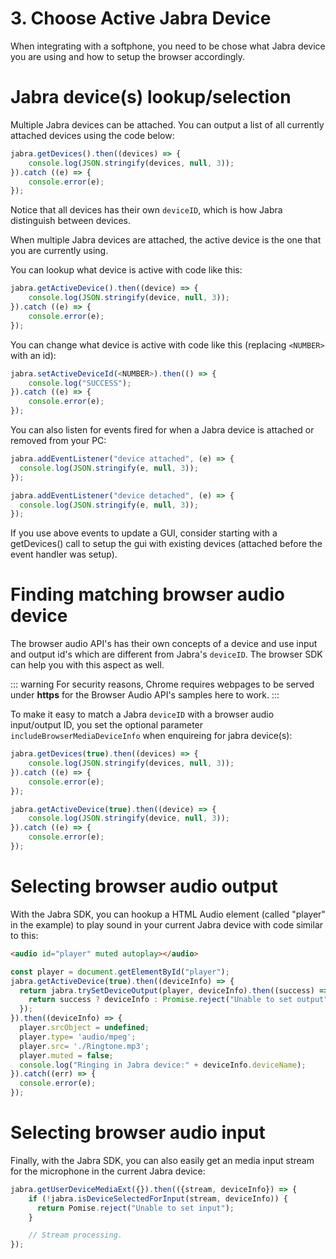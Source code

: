 # 3. Choose Active Jabra Device

<Jabra-Pristine v-bind:init="false"/>

When integrating with a softphone, you need to be chose what Jabra device you are using and how to setup the browser accordingly.

# Jabra device(s) lookup/selection
Multiple Jabra devices can be attached. You can output a list of all
currently attached devices using the code below:

```js
jabra.getDevices().then((devices) => {
    console.log(JSON.stringify(devices, null, 3));
}).catch ((e) => {
    console.error(e);
});
```
<Jabra-GetDevices v-bind:includeBrowserMediaDeviceInfo="false">
</Jabra-GetDevices>

Notice that all devices has their own ```deviceID```, which is how Jabra distinguish between devices.

When multiple Jabra devices are attached, the active
device is the one that you are currently using.

You can lookup what device is active with code like this:
```js
jabra.getActiveDevice().then((device) => {
    console.log(JSON.stringify(device, null, 3));
}).catch ((e) => {
    console.error(e);
});
```
<Jabra-GetActiveDevice v-bind:includeBrowserMediaDeviceInfo="false">
</Jabra-GetActiveDevice>

You can change what device is active with code like this (replacing ```<NUMBER>``` with an id):
```js
jabra.setActiveDeviceId(<NUMBER>).then(() => {
    console.log("SUCCESS");
}).catch ((e) => {
    console.error(e);
});
```
<Jabra-SetActiveDevice successMsg="SUCCESS">
</Jabra-SetActiveDevice>

You can also listen for events fired for when a Jabra device 
is attached or removed from your PC:

```js
jabra.addEventListener("device attached", (e) => {
  console.log(JSON.stringify(e, null, 3));
});

jabra.addEventListener("device detached", (e) => {
  console.log(JSON.stringify(e, null, 3));
});
```

<Jabra-DeviceEvents v-bind:nameSpec="['device attached', 'device detached']">
</Jabra-DeviceEvents>

If you use above events to update a GUI, consider starting with a getDevices() call to setup the gui with existing devices (attached before the event handler was setup).

# Finding matching browser audio device

The browser audio API's has their own concepts of a device and use input and output id's which are different from Jabra's ```deviceID```. The browser SDK can help you with this aspect as well.

::: warning
For security reasons, Chrome requires webpages to be served under **https** for the Browser Audio API's samples here to work. 
:::

To make it easy to match a Jabra ```deviceID``` with a browser audio input/output ID, you set the optional parameter ```includeBrowserMediaDeviceInfo``` when enquireing for jabra device(s): 

```js
jabra.getDevices(true).then((devices) => {
    console.log(JSON.stringify(devices, null, 3));
}).catch ((e) => {
    console.error(e);
});
```
<Jabra-GetDevices v-bind:includeBrowserMediaDeviceInfo="true">
</Jabra-GetDevices>

```js
jabra.getActiveDevice(true).then((device) => {
    console.log(JSON.stringify(device, null, 3));
}).catch ((e) => {
    console.error(e);
});
```
<Jabra-GetActiveDevice v-bind:includeBrowserMediaDeviceInfo="true">
</Jabra-GetActiveDevice>

# Selecting browser audio output

With the Jabra SDK, you can hookup a HTML Audio element (called "player" in the example) to play sound in your current Jabra device with code similar to this:

```html
<audio id="player" muted autoplay></audio>
```

```js
const player = document.getElementById("player");
jabra.getActiveDevice(true).then((deviceInfo) => {
  return jabra.trySetDeviceOutput(player, deviceInfo).then((success) => {
    return success ? deviceInfo : Promise.reject("Unable to set output");
  });
}).then((deviceInfo) => {
  player.srcObject = undefined;
  player.type= 'audio/mpeg';
  player.src= './Ringtone.mp3';
  player.muted = false;
  console.log("Ringing in Jabra device:" + deviceInfo.deviceName);
}).catch((err) => {
  console.error(e);
});
```
<Jabra-PlayAudio audioFile="/Ringtone.mp3" audioType="audio/mpeg">
</Jabra-PlayAudio>

# Selecting browser audio input

Finally, with the Jabra SDK, you can also easily get an media input stream
for the microphone in the current Jabra device:

```js
jabra.getUserDeviceMediaExt({}).then(({stream, deviceInfo}) => {  
    if (!jabra.isDeviceSelectedForInput(stream, deviceInfo)) {
      return Pomise.reject("Unable to set input");
    }

    // Stream processing.
});
```








